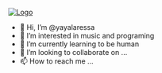 <a href="https://yaya.my.id" target="_blank">![Logo](https://raw.githubusercontent.com/yayalaressa/htmly-yayalaressa/master/logo-big.png)</a>

- 👋 Hi, I’m @yayalaressa
- 👀 I’m interested in music and programing
- 🌱 I’m currently learning to be human
- 💞️ I’m looking to collaborate on ...
- 📫 How to reach me ...

<!---
yayalaressa/yayalaressa is a ✨ special ✨ repository because its `README.md` (this file) appears on your GitHub profile.
You can click the Preview link to take a look at your changes.
--->
